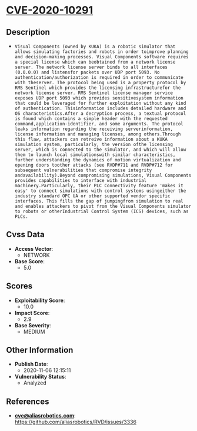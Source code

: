 
# [CVE-2020-10291](https://cve.mitre.org/cgi-bin/cvename.cgi?name=CVE-2020-10291)

## Description

- `Visual Components (owned by KUKA) is a robotic simulator that allows simulating factories and robots in order toimprove planning and decision-making processes. Visual Components software requires a special license which can beobtained from a network license server. The network license server binds to all interfaces (0.0.0.0) and listensfor packets over UDP port 5093. No authentication/authorization is required in order to communicate with theserver. The protocol being used is a property protocol by RMS Sentinel which provides the licensing infrastructurefor the network license server. RMS Sentinel license manager service exposes UDP port 5093 which provides sensitivesystem information that could be leveraged for further exploitation without any kind of authentication. Thisinformation includes detailed hardware and OS characteristics.After a decryption process, a textual protocol is found which contains a simple header with the requested command,application-identifier, and some arguments. The protocol leaks information regarding the receiving serverinformation, license information and managing licenses, among others.Through this flaw, attackers can retreive information about a KUKA simulation system, particularly, the version ofthe licensing server, which is connected to the simulator, and which will allow them to launch local simulationswith similar characteristics, further understanding the dynamics of motion virtualization and opening doors toother attacks (see RVDP#711 and RVDP#712 for subsequent vulnerabilities that compromise integrity andavailability).Beyond compromising simulations, Visual Components provides capabilities to interface with industrial machinery.Particularly, their PLC Connectivity feature 'makes it easy' to connect simulations with control systems usingeither the industry standard OPC UA or other supported vendor specific interfaces. This fills the gap of jumpingfrom simulation to real and enables attackers to pivot from the Visual Components simulator to robots or otherIndustrial Control System (ICS) devices, such as PLCs.`

## Cvss Data

- **Access Vector**:
  - NETWORK
- **Base Score**:
  - 5.0

## Scores

- **Exploitability Score**:
  - 10.0
- **Impact Score**:
  - 2.9
- **Base Severity**:
  - MEDIUM

## Other Information

- **Publish Date**:
  - 2020-11-06 12:15:11
- **Vulnerability Status**:
  - Analyzed

## References

- **cve@aliasrobotics.com**: https://github.com/aliasrobotics/RVD/issues/3336
